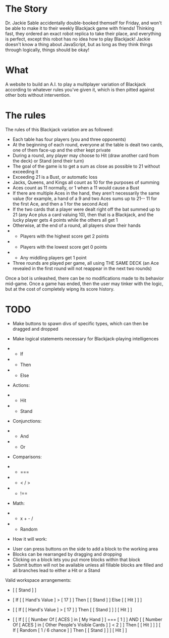 # The Story
Dr. Jackie Sable accidentally double-booked themself for Friday, and won't be able to make it to their weekly Blackjack game with friends! Thinking fast, they ordered an exact robot replica to take their place, and everything is perfect, except this robot has no idea how to play Blackjack! Jackie doesn't know a thing about JavaScript, but as long as they think things through logically, things should be okay!

# What
A website to build an A.I. to play a multiplayer variation of Blackjack according to whatever rules you've given it, which is then pitted against other bots without intervention.

# The rules
The rules of this Blackjack variation are as followed:
* Each table has four players (you and three opponents)
* At the beginning of each round, everyone at the table is dealt two cards, one of them face-up and the other kept private
* During a round, any player may choose to Hit (draw another card from the deck) or Stand (end their turn)
* The goal of the game is to get a sum as close as possible to 21 without exceeding it
* Exceeding 21 is a Bust, or automatic loss
* Jacks, Queens, and Kings all count as 10 for the purposes of summing
* Aces count as 11 normally, or 1 when a 11 would cause a Bust
* If there are multiple Aces in the hand, they aren't necessarily the same value (for example, a hand of a 9 and two Aces sums up to 21-- 11 for the first Ace, and then a 1 for the second Ace)
* If the two cards that a player were dealt right off the bat summed up to 21 (any Ace plus a card valuing 10), then that is a Blackjack, and the lucky player gets 4 points while the others all get 1
* Otherwise, at the end of a round, all players show their hands
* * Players with the highest score get 2 points
* * Players with the lowest score get 0 points
* * Any middling players get 1 point
* Three rounds are played per game, all using THE SAME DECK (an Ace revealed in the first round will not reappear in the next two rounds)

Once a bot is unleashed, there can be no modifications made to its behavior mid-game. Once a game has ended, then the user may tinker with the logic, but at the cost of completely wipng its score history.

# TODO
* Make buttons to spawn divs of specific types, which can then be dragged and dropped
* Make logical statements necessary for Blackjack-playing intelligences
* * If
* * Then
* * Else
* Actions:
* * Hit
* * Stand
* Conjunctions:
* * And
* * Or
* Comparisons:
* * ===
* * < / >
* * !==
* Math:
* * x + - /
* * Random

* How it will work:
- User can press buttons on the side to add a block to the working area
- Blocks can be rearranged by dragging and dropping
- Clicking on a block lets you put more blocks within that block
- Submit button will not be available unless all fillable blocks are filled and all branches lead to either a Hit or a Stand

Valid workspace arrangements:

- [ [ Stand ] ]

- [
    If
      [
        [ Hand's Value ]
        >
        [ 17 ]
      ]
    Then
      [
        [ Stand ]
      ]
    Else
      [
        [ Hit ]
      ]
  ]

- [
    [
      If
        [
          [ Hand's Value ]
          >
          [ 17 ]
        ]
      Then
        [
          [ Stand ]
        ]
    ]
    [ Hit ]
  ]

- [
    [
      If
        [
          [
            [ Number Of [ ACES ] in [ My Hand ] ]
            ===
            [ 1 ]
          ]
          AND
          [
            [ Number Of [ ACES ] in [ Other People's Visible Cards ] ]
            <
            2
          ]
        ]
      Then
        [
          [ Hit ]
        ]
    ]
    [
      If
        [
          Random [ 1 / 6 chance ]
        ]
      Then
        [
          [ Stand ]
        ]
    ]
    [ Hit ]
  ]